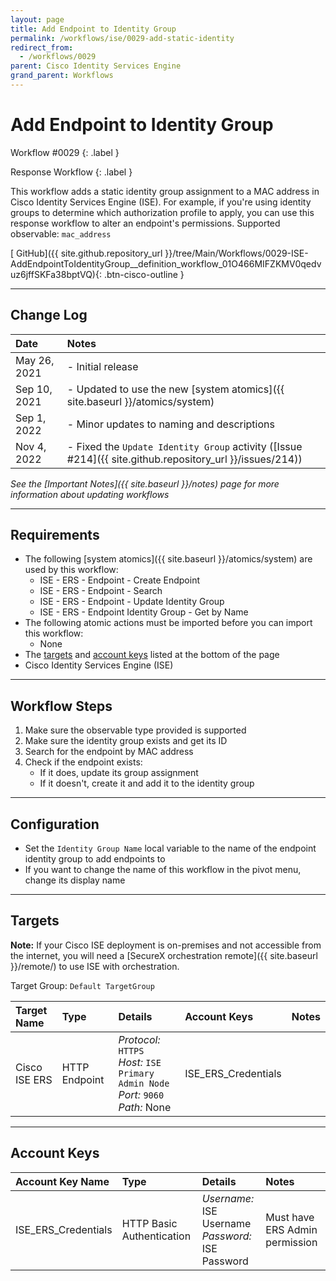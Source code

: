 ```yaml
---
layout: page
title: Add Endpoint to Identity Group
permalink: /workflows/ise/0029-add-static-identity
redirect_from:
  - /workflows/0029
parent: Cisco Identity Services Engine
grand_parent: Workflows
---
```


# Add Endpoint to Identity Group
<div markdown="1">
Workflow #0029
{: .label }

Response Workflow
{: .label }
</div>

This workflow adds a static identity group assignment to a MAC address in Cisco Identity Services Engine (ISE). For example, if you're using identity groups to determine which authorization profile to apply, you can use this response workflow to alter an endpoint's permissions. Supported observable: `mac_address`

[<i class="fab fa-github mr-1"></i> GitHub]({{ site.github.repository_url }}/tree/Main/Workflows/0029-ISE-AddEndpointToIdentityGroup__definition_workflow_01O466MIFZKMV0qedvuz6jffSKFa38bptVQ){: .btn-cisco-outline }

---

## Change Log

| Date | Notes |
|:-----|:------|
| May 26, 2021 | - Initial release |
| Sep 10, 2021 | - Updated to use the new [system atomics]({{ site.baseurl }}/atomics/system) |
| Sep 1, 2022 | - Minor updates to naming and descriptions |
| Nov 4, 2022 | - Fixed the `Update Identity Group` activity ([Issue #214]({{ site.github.repository_url }}/issues/214)) |

_See the [Important Notes]({{ site.baseurl }}/notes) page for more information about updating workflows_

---

## Requirements
* The following [system atomics]({{ site.baseurl }}/atomics/system) are used by this workflow:
	* ISE - ERS - Endpoint - Create Endpoint
	* ISE - ERS - Endpoint - Search
	* ISE - ERS - Endpoint - Update Identity Group
	* ISE - ERS - Endpoint Identity Group - Get by Name
* The following atomic actions must be imported before you can import this workflow:
	* None
* The [targets](#targets) and [account keys](#account-keys) listed at the bottom of the page
* Cisco Identity Services Engine (ISE)

---

## Workflow Steps
1. Make sure the observable type provided is supported
1. Make sure the identity group exists and get its ID
1. Search for the endpoint by MAC address
1. Check if the endpoint exists:
	* If it does, update its group assignment
	* If it doesn't, create it and add it to the identity group

---

## Configuration
* Set the `Identity Group Name` local variable to the name of the endpoint identity group to add endpoints to
* If you want to change the name of this workflow in the pivot menu, change its display name

---

## Targets
**Note:** If your Cisco ISE deployment is on-premises and not accessible from the internet, you will need a [SecureX orchestration remote]({{ site.baseurl }}/remote/) to use ISE with orchestration.

Target Group: `Default TargetGroup`

| Target Name | Type | Details | Account Keys | Notes |
|:------------|:-----|:--------|:-------------|:------|
| Cisco ISE ERS | HTTP Endpoint | _Protocol:_ `HTTPS`<br />_Host:_ `ISE Primary Admin Node`<br />_Port:_ `9060`<br />_Path:_ None | ISE_ERS_Credentials | |

---

## Account Keys

| Account Key Name | Type | Details | Notes |
|:-----------------|:-----|:--------|:------|
| ISE_ERS_Credentials | HTTP Basic Authentication | _Username:_ ISE Username<br />_Password:_ ISE Password | Must have ERS Admin permission |
